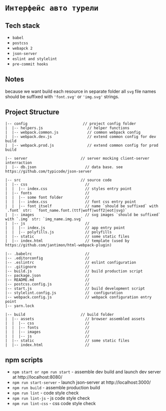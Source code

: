 # `Интерфейс авто турели`

## Tech stack
 - `babel`
 - `postcss`
 - `webapck 2`
 - `json-server`
 - `eslint and stylelint`
 - `pre-commit hooks`

## Notes
because we want build each resource in separate folder all `svg` file names should be suffixed with `'font.svg'` or `'img.svg'` strings.


## Project Structure
```
|-- config                         // project config folder
|  |-- helpers.js                    // helper functions
|  |-- webpack.common.js             // common webpack config
|  |-- webpack.dev.js                // extend common config for dev build
|  |-- webpack.prod.js               // extend common config for prod build

|-- server                        // server mocking client-server interraction
|  |-- db.json                      // data base. see https://github.com/typicode/json-server

|-- src                           // source code
|  |-- css                          //
|  |  |-- index.css                 // styles entry point
|  |-- fonts                        //
|  |  |-- some font folder          //
|  |  |-- index.css                 // font css entry point
|  |  |-- font itself               // name `should be suffixed` with `.font` str:  `font_name.font.(ttf|woff|woff2|eot|svg)`
|  |-- images                       // svg images `should be suffixed` with `.img` str: `img_name.img.svg`
|  |-- js                           //
|  |  |-- index.js                  // app entry point
|  |  |-- polyfills.js              // polyfills
|  |-- static                       // some static files
|  |-- index.html                   // template (used by https://github.com/jantimon/html-webpack-plugin)

|-- .babelrc                        //
|-- .editorconfig                   //
|-- .eslintrc                       // eslint configuration
|-- .gitignore                      //
|-- build.js                        // build production script
|-- package.json                    //
|-- README.md                       //
|-- postcss.config.js               //
|-- start.js                        // build development script
|-- stylelint.config.js             //  configuration
|-- webpack.config.js               // webpack configuration entry point
|-- yarn.lock

|-- build                         // build folder
|  |-- assets                       // browser assembled assets
|  |  |-- css                       //
|  |  |-- fonts                     //
|  |  |-- images                    //
|  |  |-- js                        //
|  |-- static                       // some static files
|  |-- index.html                   //
```

## npm scripts
- `npm start or npm run start` - assemble dev build and launch dev server at http://localhost:8080/
- `npm run start-server` - launch json-server at http://localhost:3000/
- `npm run build` - assemble production build
- `npm run lint` - code style check
- `npm run lint-js` - js code style check
- `npm run lint-css` - css code style check
